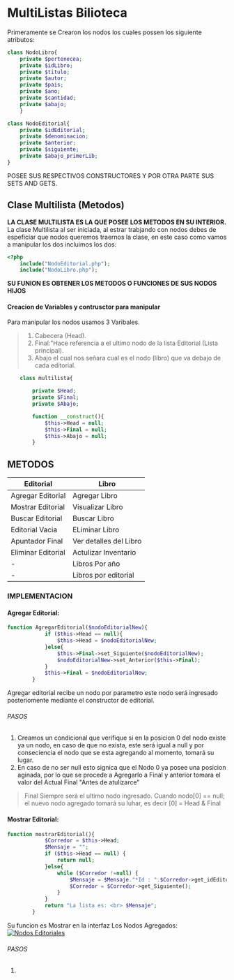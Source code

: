# MultiListas Bilioteca

Primeramente se Crearon los nodos los cuales possen los siguiente atributos:

```php
class NodoLibro{
    private $pertenecea;
    private $idLibro;
    private $titulo;
    private $autor;
    private $pais;
    private $ano;
    private $cantidad;
    private $abajo;
    }
```

```php
class NodoEditorial{
    private $idEditorial;
    private $denominacion;
    private $anterior;
    private $siguiente;
    private $abajo_primerLib;
}
```

POSEE SUS RESPECTIVOS CONSTRUCTORES Y POR OTRA PARTE SUS SETS AND GETS.

## Clase Multilista (Metodos)

**LA CLASE MULTILISTA ES LA QUE POSEE LOS METODOS EN SU INTERIOR.**
La clase Multilista al ser iniciada, al estrar trabjando con nodos debes de espeficiar que nodos queremos traernos la clase, en este caso como vamos a manipular los dos incluimos los dos:

```php
<?php
	include("NodoEditorial.php");
	include("NodoLibro.php");
```

**SU FUNION ES OBTENER LOS METODOS O FUNCIONES DE SUS NODOS HIJOS**

#### Creacion de Variables y contrusctor para manipular

Para manipular los nodos usamos 3 Varibales.

> 1. Cabecera (Head).
> 2. Final:"Hace referencia a el ultimo nodo de la lista Editorial (Lista principal).
> 3. Abajo el cual nos señara cual es el nodo (libro) que va debajo de cada editorial.

```php
	class multilista{

		private $Head;
		private $Final;
		private $Abajo;

		function __construct(){
			$this->Head = null;
			$this->Final = null;
			$this->Abajo = null;
		}
```

## METODOS

| Editorial          | Libro                  |
| ------------------ | ---------------------- |
| Agregar Editorial  | Agregar Libro          |
| Mostrar Editorial  | Visualizar Libro       |
| Buscar Editorial   | Buscar Libro           |
| Editorial Vacia    | ELiminar Libro         |
| Apuntador Final    | Ver detalles del Libro |
| Eliminar Editorial | Actulizar Inventario   |
| -                  | Libros Por año         |
| -                  | Libros por editorial   |

### IMPLEMENTACION

#### Agregar Editorial:

```php
function AgregarEditorial($nodoEditorialNew){
			if ($this->Head == null){
                $this->Head = $nodoEditorialNew;
            }else{
                $this->Final->set_Siguiente($nodoEditorialNew);
                $nodoEditorialNew->set_Anterior($this->Final);
            }
            $this->Final = $nodoEditorialNew;
		}
```

Agregar editorial recibe un nodo por parametro este nodo será ingresado posteriomente mediante el constructor de editorial.

###### PASOS

1. Creamos un condicional que verifique si en la posicion 0 del nodo existe ya un nodo, en caso de que no exista, este será igual a null y por conseciencia el nodo que se esta agregando al momento, tomará su lugar.
2. En caso de no ser null esto signica que el Nodo 0 ya posee una posicion aginada, por lo que se procede a Agregarlo a Final y anterior tomara el valor del Actual Final "Antes de atulizarce"

> Final Siempre será el ultimo nodo ingresado. Cuando nodo[0] == null; el nuevo nodo agregado tomará su luhar, es decir [0] = Head & Final

#### Mostrar Editorial:

```php
function mostrarEditorial(){
			$Corredor = $this->Head;
			$Mensaje = "";
			if ($this->Head == null) {
				return null;
			}else{
				while ($Corredor !=null) {
					$Mensaje = $Mensaje."*Id : ".$Corredor->get_idEditorial()." Nombre : ".$Corredor->get_denominacion()."<br>";
					$Corredor = $Corredor->get_Siguiente();
				}
			}
			return "La lista es: <br> $Mensaje";
		}
```

Su funcion es Mostrar en la interfaz Los Nodos Agregados:
[![Nodos Editoriales](https://i.ibb.co/TqThsGg/Ejem1.png "Nodos Editoriales")](https://i.ibb.co/TqThsGg/Ejem1.png "Nodos Editoriales")

###### PASOS

1.
